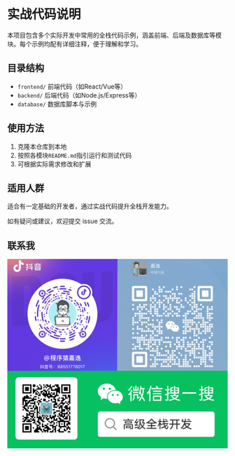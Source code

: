 # 实战代码说明

本项目包含多个实际开发中常用的全栈代码示例，涵盖前端、后端及数据库等模块。每个示例均配有详细注释，便于理解和学习。

## 目录结构

- `frontend/` 前端代码（如React/Vue等）
- `backend/` 后端代码（如Node.js/Express等）
- `database/` 数据库脚本与示例

## 使用方法

1. 克隆本仓库到本地
2. 按照各模块`README.md`指引运行和测试代码
3. 可根据实际需求修改和扩展

## 适用人群

适合有一定基础的开发者，通过实战代码提升全栈开发能力。

如有疑问或建议，欢迎提交 issue 交流。


## 联系我

![alt text](./resource/contact.png)